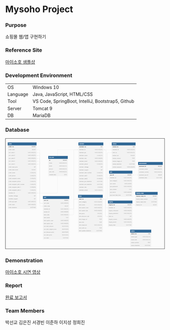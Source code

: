 # Mysoho Project

### Purpose

쇼핑몰 웹/앱 구현하기

### Reference Site

[마이소호 샘플샵](https://sohonara.mysoho.com/)

### Development Environment

|          |                                                   |
| -------- | ------------------------------------------------- |
| OS       | Windows 10                                        |
| Language | Java, JavaScript, HTML/CSS                        |
| Tool     | VS Code, SpringBoot, IntelliJ, Bootstrap5, Github |
| Server   | Tomcat 9                                          |
| DB       | MariaDB                                           |

### Database

<img src="./ERD.png">

### Demonstration

[마이소호 시연 영상](https://www.youtube.com/watch?v=7_dpJy36oTw&feature=youtu.be)

### Report

[완료 보고서](./mysoho완료보고서.pdf)

### Team Members

박선교 김은진 서경빈 이준하 이지성 정희진

